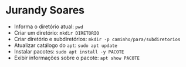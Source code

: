 # Jurandy Soares

- Informa o diretório atual: `pwd`
- Criar um diretório: `mkdir DIRETORIO`
- Criar diretório e subdiretórios: `mkdir -p caminho/para/subdiretorios`
- Atualizar catálogo do `apt`: `sudo apt update`
- Instalar pacotes: `sudo apt install -y PACOTE`
- Exibir informações sobre o pacote: `apt show PACOTE`


